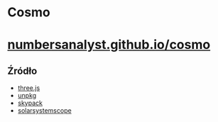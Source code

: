 # Cosmo
# [numbersanalyst.github.io/cosmo](https://numbersanalyst.github.io/cosmo)

## Źródło
* [three.js](https://threejs.org/)
* [unpkg](https://www.unpkg.com/)
* [skypack](https://www.skypack.dev/)
* [solarsystemscope](https://www.solarsystemscope.com/textures/)
